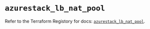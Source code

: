 # `azurestack_lb_nat_pool`

Refer to the Terraform Registory for docs: [`azurestack_lb_nat_pool`](https://registry.terraform.io/providers/hashicorp/azurestack/1.0.0/docs/resources/lb_nat_pool).
